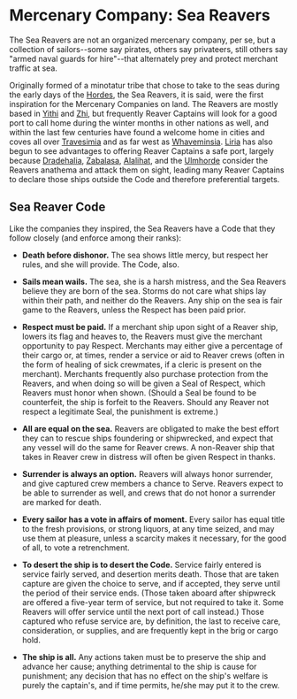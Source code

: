 # Mercenary Company: Sea Reavers
The Sea Reavers are not an organized mercenary company, per se, but a collection of sailors--some say pirates, others say privateers, still others say "armed naval guards for hire"--that alternately prey and protect merchant traffic at sea.

Originally formed of a minotatur tribe that chose to take to the seas during the early days of the [Hordes](../../Races/index.md#hordes), the Sea Reavers, it is said, were the first inspiration for the Mercenary Companies on land. The Reavers are mostly based in [Yithi](../../Nations/Yithi.md) and [Zhi](../../Nations/Zhi.md), but frequently Reaver Captains will look for a good port to call home during the winter months in other nations as well, and within the last few centuries have found a welcome home in cities and coves all over [Travesimia](../../Nations/Travesimia.md) and as far west as [Whaveminsia](../../Nations/Whaveminsia.md). [Liria](../../Nations/Liria.md) has also begun to see advantages to offering Reaver Captains a safe port, largely because [Dradehalia](../../Nations/Dradehalia.md), [Zabalasa](../../Nations/Zabalasa.md), [Alalihat](../../Nations/Alalihat.md), and the [Ulmhorde](../../Nations/Ulm.md) consider the Reavers anathema and attack them on sight, leading many Reaver Captains to declare those ships outside the Code and therefore preferential targets.

## Sea Reaver Code
Like the companies they inspired, the Sea Reavers have a Code that they follow closely (and enforce among their ranks):

* **Death before dishonor.** The sea shows little mercy, but respect her rules, and she will provide. The Code, also.

* **Sails mean wails.** The sea, she is a harsh mistress, and the Sea Reavers believe they are born of the sea. Storms do not care what ships lay within their path, and neither do the Reavers. Any ship on the sea is fair game to the Reavers, unless the Respect has been paid prior.

* **Respect must be paid.** If a merchant ship upon sight of a Reaver ship, lowers its flag and heaves to, the Reavers must give the merchant opportunity to pay Respect. Merchants may either give a percentage of their cargo or, at times, render a service or aid to Reaver crews (often in the form of healing of sick crewmates, if a cleric is present on the merchant). Merchants frequently also purchase protection from the Reavers, and when doing so will be given a Seal of Respect, which Reavers must honor when shown. (Should a Seal be found to be counterfeit, the ship is forfeit to the Reavers. Should any Reaver not respect a legitimate Seal, the punishment is extreme.)

* **All are equal on the sea.** Reavers are obligated to make the best effort they can to rescue ships foundering or shipwrecked, and expect that any vessel will do the same for Reaver crews. A non-Reaver ship that takes in Reaver crew in distress will often be given Respect in thanks.

* **Surrender is always an option.** Reavers will always honor surrender, and give captured crew members a chance to Serve. Reavers expect to be able to surrender as well, and crews that do not honor a surrender are marked for death.

* **Every sailor has a vote in affairs of moment.** Every sailor has equal title to the fresh provisions, or strong liquors, at any time seized, and may use them at pleasure, unless a scarcity makes it necessary, for the good of all, to vote a retrenchment.

* **To desert the ship is to desert the Code.** Service fairly entered is service fairly served, and desertion merits death. Those that are taken capture are given the choice to serve, and if accepted, they serve until the period of their service ends. (Those taken aboard after shipwreck are offered a five-year term of service, but not required to take it. Some Reavers will offer service until the next port of call instead.) Those captured who refuse service are, by definition, the last to receive care, consideration, or supplies, and are frequently kept in the brig or cargo hold.

* **The ship is all.** Any actions taken must be to preserve the ship and advance her cause; anything detrimental to the ship is cause for punishment; any decision that has no effect on the ship's welfare is purely the captain's, and if time permits, he/she may put it to the crew.

